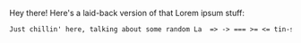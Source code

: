 Hey there! Here's a laid-back version of that Lorem ipsum stuff:

```markdown
Just chillin' here, talking about some random La  => -> === >= <= tin-sounding words. You know, the usual "dolor sit amet" jazz. No big deal, just keeping it casual.
```
